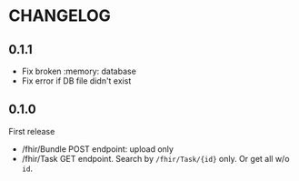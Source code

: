 CHANGELOG
=========

0.1.1
-----

- Fix broken :memory: database
- Fix error if DB file didn't exist

0.1.0
-----

First release

- /fhir/Bundle POST endpoint: upload only
- /fhir/Task GET endpoint. Search by `/fhir/Task/{id}` only. Or get all w/o `id`.
